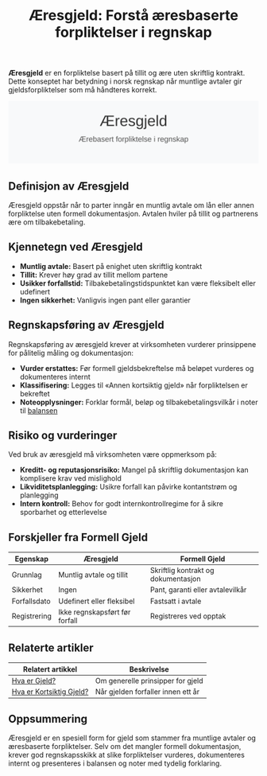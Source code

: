 ﻿---
title: "Æresgjeld: Forstå æresbaserte forpliktelser i regnskap"
seoTitle: "Æresgjeld | Hva det er og hvordan det behandles i regnskap"
description: "Æresgjeld er en forpliktelse basert på tillit uten skriftlig kontrakt. Artikkelen forklarer når slik gjeld kan oppstå, hvilke risikoer den medfører, og hvordan virksomheter bør vurdere, dokumentere og presentere æresgjeld i regnskap og noter."
summary: "Hva er æresgjeld, og hvordan håndteres den i norsk regnskap? Oversikt over vurdering, klassifisering og risiko."
---

**Æresgjeld** er en forpliktelse basert på tillit og ære uten skriftlig kontrakt. Dette konseptet har betydning i norsk regnskap når muntlige avtaler gir gjeldsforpliktelser som må håndteres korrekt.

![Æresgjeld illustrasjon](aeresgjeld-image.svg)

## Definisjon av Æresgjeld

Æresgjeld oppstår når to parter inngår en muntlig avtale om lån eller annen forpliktelse uten formell dokumentasjon. Avtalen hviler på tillit og partnerens ære om tilbakebetaling.

## Kjennetegn ved Æresgjeld

* **Muntlig avtale:** Basert på enighet uten skriftlig kontrakt
* **Tillit:** Krever høy grad av tillit mellom partene
* **Usikker forfallstid:** Tilbakebetalingstidspunktet kan være fleksibelt eller udefinert
* **Ingen sikkerhet:** Vanligvis ingen pant eller garantier

## Regnskapsføring av Æresgjeld

Regnskapsføring av æresgjeld krever at virksomheten vurderer prinsippene for pålitelig måling og dokumentasjon:

* **Vurder erstattes:** Før formell gjeldsbekreftelse må beløpet vurderes og dokumenteres internt
* **Klassifisering:** Legges til «Annen kortsiktig gjeld» når forpliktelsen er bekreftet
* **Noteopplysninger:** Forklar formål, beløp og tilbakebetalingsvilkår i noter til [balansen](/blogs/regnskap/hva-er-balanse "Hva er Balanse i Regnskap? Komplett Guide til Balansens Oppbygging og Funksjon")

## Risiko og vurderinger

Ved bruk av æresgjeld må virksomheten være oppmerksom på:

* **Kreditt- og reputasjonsrisiko:** Mangel på skriftlig dokumentasjon kan komplisere krav ved mislighold
* **Likviditetsplanlegging:** Usikre forfall kan påvirke kontantstrøm og planlegging
* **Intern kontroll:** Behov for godt internkontrollregime for å sikre sporbarhet og etterlevelse

## Forskjeller fra Formell Gjeld

| Egenskap           | Æresgjeld                    | Formell Gjeld                       |
|--------------------|------------------------------|-------------------------------------|
| Grunnlag           | Muntlig avtale og tillit     | Skriftlig kontrakt og dokumentasjon |
| Sikkerhet          | Ingen                        | Pant, garanti eller avtalevilkår    |
| Forfallsdato       | Udefinert eller fleksibel    | Fastsatt i avtale                   |
| Registrering       | Ikke regnskapsført før forfall | Registreres ved opptak             |

## Relaterte artikler

| Relatert artikkel | Beskrivelse |
|-------------------|-------------|
| [Hva er Gjeld?](/blogs/regnskap/hva-er-gjeld "Hva er Gjeld i Regnskap? Komplett Guide til Forpliktelser og Gjeldstyper") | Om generelle prinsipper for gjeld |
| [Hva er Kortsiktig Gjeld?](/blogs/regnskap/kortsiktig-gjeld "Hva er Kortsiktig Gjeld? Komplett Guide til Kortsiktige Forpliktelser") | Når gjelden forfaller innen ett år |

## Oppsummering

Æresgjeld er en spesiell form for gjeld som stammer fra muntlige avtaler og æresbaserte forpliktelser. Selv om det mangler formell dokumentasjon, krever god regnskapsskikk at slike forpliktelser vurderes, dokumenteres internt og presenteres i balansen og noter med tydelig forklaring.











